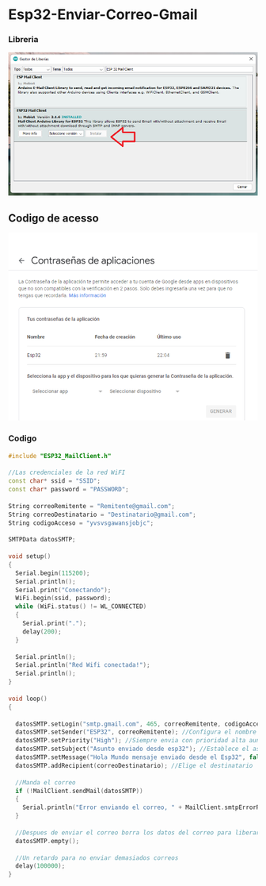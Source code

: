 # Esp32-Enviar-Correo-Gmail

### Libreria
<img src="https://github.com/IDiegoUlises/Esp32-Enviar-Correo-Gmail/blob/main/Images/Libreria.png" />

## Codigo de acesso
<img src="https://github.com/IDiegoUlises/Esp32-Enviar-Correo-Gmail/blob/main/Images/Contrasena-de-aplicaciones.png" />


### Codigo
```c++
#include "ESP32_MailClient.h"

//Las credenciales de la red WiFI
const char* ssid = "SSID";
const char* password = "PASSWORD";

String correoRemitente = "Remitente@gmail.com";
String correoDestinatario = "Destinatario@gmail.com";
String codigoAcceso = "yvsvsgawansjobjc";

SMTPData datosSMTP;

void setup()
{
  Serial.begin(115200);
  Serial.println();
  Serial.print("Conectando");
  WiFi.begin(ssid, password);
  while (WiFi.status() != WL_CONNECTED)
  {
    Serial.print(".");
    delay(200);
  }

  Serial.println();
  Serial.println("Red Wifi conectada!");
  Serial.println();
}

void loop()
{

  datosSMTP.setLogin("smtp.gmail.com", 465, correoRemitente, codigoAcceso); //Establece el host del servidor SMTP y el puerto, la direccion con el codigo de acceso
  datosSMTP.setSender("ESP32", correoRemitente); //Configura el nombre del remitente y el correo del remitente
  datosSMTP.setPriority("High"); //Siempre envia con prioridad alta aunque se cambie por otro valor
  datosSMTP.setSubject("Asunto enviado desde esp32"); //Establece el asunto del correo electronico
  datosSMTP.setMessage("Hola Mundo mensaje enviado desde el Esp32", false); //El mensaje, el segundo valor "false" es para decir sin formato y "true" para insertar codigo html
  datosSMTP.addRecipient(correoDestinatario); //Elige el destinatario

  //Manda el correo
  if (!MailClient.sendMail(datosSMTP))
  {
    Serial.println("Error enviando el correo, " + MailClient.smtpErrorReason()); //Este mensaje muestra si sucede un error en el envio
  }

  //Despues de enviar el correo borra los datos del correo para liberar espacio elimando el objeto datosSMTP
  datosSMTP.empty();

  //Un retardo para no enviar demasiados correos
  delay(100000);
}

```
